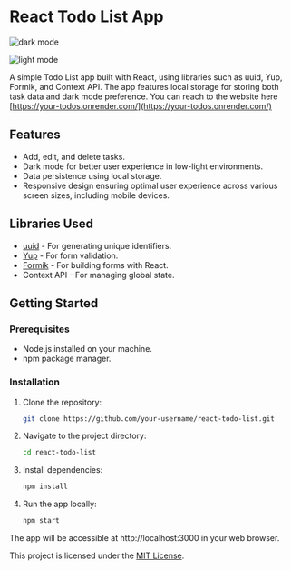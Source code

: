 # React Todo List App

![dark mode](https://github.com/kobrak1/todo-list-react/assets/114083611/dafcd42f-7e9c-43a6-922f-77d48e4907a9)

![light mode](https://github.com/kobrak1/todo-list-react/assets/114083611/8b948980-6ca5-47ae-9cb3-7a2826f71495)

A simple Todo List app built with React, using libraries such as uuid, Yup, Formik, and Context API. The app features local storage for storing both task data and dark mode preference. You can reach to the website here [https://your-todos.onrender.com/](https://your-todos.onrender.com/)

## Features

- Add, edit, and delete tasks.
- Dark mode for better user experience in low-light environments.
- Data persistence using local storage.
- Responsive design ensuring optimal user experience across various screen sizes, including mobile devices.

## Libraries Used

- [uuid](https://www.npmjs.com/package/uuid) - For generating unique identifiers.
- [Yup](https://www.npmjs.com/package/yup) - For form validation.
- [Formik](https://formik.org/) - For building forms with React.
- Context API - For managing global state.

## Getting Started

### Prerequisites

- Node.js installed on your machine.
- npm package manager.

### Installation

1. Clone the repository:

   ```bash
   git clone https://github.com/your-username/react-todo-list.git

2. Navigate to the project directory:
   ```bash
   cd react-todo-list

3. Install dependencies:
   ```bash
   npm install

4. Run the app locally:
   ```bash
   npm start
The app will be accessible at http://localhost:3000 in your web browser.

This project is licensed under the [MIT License](https://github.com/kobrak1/todo-list-react/blob/main/LICENSE).

